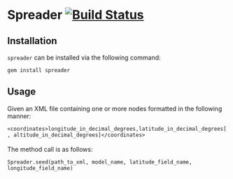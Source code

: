 # Spreader [![Build Status](https://secure.travis-ci.org/ahcarpenter/spreader.png?branch=master)][travis]

[travis]: http://travis-ci.org/ahcarpenter/spreader

## Installation
`spreader` can be installed via the following command:
	<p>`gem install spreader`

## Usage
Given an XML file containing one or more nodes formatted in the following manner:
	<p>`<coordinates>longitude_in_decimal_degrees,latitude_in_decimal_degrees[, altitude_in_decimal_degrees]</coordinates>`
<br><br>The method call is as follows:
	<p>`Spreader.seed(path_to_xml, model_name, latitude_field_name, longitude_field_name)`